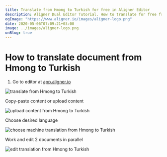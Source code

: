 ```yaml
---
title: Translate from Hmong to Turkish for free in Aligner Editor
description: Aligner Dual Editor Tutorial. How to translate for free from Hmong to Turkish. Aligner is multilingual document management platform. 
ogImage: "https://www.aligner.io/images/aligner-logo.png"
date: 2020-05-06T07:09:21+03:00
image: ../images/aligner-logo.png
onBlog: true
---
```


# How to translate document from Hmong to Turkish

1. Go to editor at [app.aligner.io](https://app.aligner.io "Aligner App web page")

![translate from Hmong to Turkish](../aligner-blank-editor.png "translate from Hmong to Turkish")

Copy-paste content or upload content

![upload content from Hmong to Turkish](../aligner-uploaded-document.png "upload content from Hmong to Turkish")

Choose desired language

![choose machine translation from Hmong to Turkish](../aligner-language-dropdown.png "choose machine translation from Hmong to Turkish")

Work and edit 2 documents in parallel

![edit translation from Hmong to Turkish](../aligner-double-sitded-editor.png "edit translation from Hmong to Turkish")

